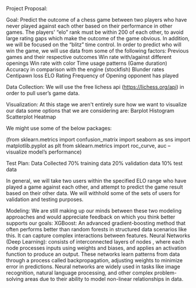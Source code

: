 Project Proposal:


Goal: 
Predict the outcome of a chess game between two players who have never played against each other based on their performance in other games. The players' “elo” rank must be within 200 of each other, to avoid large rating gaps which make the outcome of the game obvious. In addition, we will be focused on the “blitz” time control. In order to predict who will win the game, we will use data from some of the following factors: 
Previous games and their respective outcomes
Win rate with/against different openings
Win rate with color
Time usage patterns (Game duration)
Accuracy in comparison with the engine (stockfish) 
Blunder rates
Centipawn loss
ELO Rating
Frequency of Opening opponent has played

Data Collection: 
We will use the free lichess api (https://lichess.org/api) in order to pull user’s game data. 

Visualization: 
At this stage we aren't entirely sure how we want to visualize our data some options that we are considering are: 
Barplot
Histogram
Scatterplot
Heatmap

We might use some of the below packages:

(from sklearn.metrics import confusion_matrix 
import seaborn as sns
import matplotlib.pyplot as plt
from sklearn.metrics import roc_curve, auc –visualize model’s performance)

Test Plan:
Data Collected
70% training data
20% validation data
10% test data

In general, we will take two users within the specified ELO range who have played a game against each other, and attempt to predict the game result based on their other data. We will withhold some of the sets of users for validation and testing purposes.

Modeling:
We are still making up our minds between these two modeling approaches and would appreciate feedback on which you think better supports our goals:
XGBoost: An advanced gradient-boosting method that often performs better than random forests in structured data scenarios like this. It can capture complex interactions between features.
Neural Networks (Deep Learning): consists of interconnected layers of nodes , where each node processes inputs using weights and biases, and applies an activation function to produce an output. These networks learn patterns from data through a process called backpropagation, adjusting weights to minimize error in predictions. Neural networks are widely used in tasks like image recognition, natural language processing, and other complex problem-solving areas due to their ability to model non-linear relationships in data.
